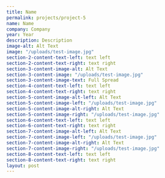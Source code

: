 ```yaml
---
title: Name
permalink: projects/project-5
name: Name
company: Company
year: Year
description: Description
image-alt: Alt Text
image: "/uploads/test-image.jpg"
section-2-content-text-left: text left
section-2-content-text-right: text right
section-3-content-image-alt: Alt Text
section-3-content-image: "/uploads/test-image.jpg"
section-3-content-image-text: Full Spread
section-4-content-text-left: text left
section-4-content-text-right: text right
section-5-content-image-alt-left: Alt Text
section-5-content-image-left: "/uploads/test-image.jpg"
section-5-content-image-alt-right: Alt Text
section-5-content-image-right: "/uploads/test-image.jpg"
section-6-content-text-left: text left
section-6-content-text-right: text right
section-7-content-image-alt-left: Alt Text
section-7-content-image-left: "/uploads/test-image.jpg"
section-7-content-image-alt-right: Alt Text
section-7-content-image-right: "/uploads/test-image.jpg"
section-8-content-text-left: text left
section-8-content-text-right: text right
layout: post
---
```


